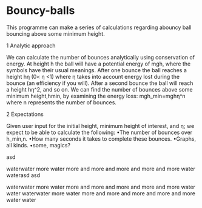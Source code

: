 # Bouncy-balls
This programme can make a series of calculations regarding abouncy ball bouncing above some minimum height.

1  Analytic approach

We can calculate the number of bounces analytically using conservation of energy. At height h the ball will have a potential energy of mgh, where the symbols have their usual meanings. After one bounce the ball reaches a height hη (0< η <1) where η takes into account energy lost during the bounce (an efficiency if you will). After a second bounce the ball will reach a height hη^2, and so on.
We can find the number of bounces above some minimum height,hmin, by examining the energy loss:
mgh_min=mghη^n
where n represents the number of bounces.

2  Expectations

Given user input for the initial height, minimum height of interest, and η; we expect to be able to calculate the following:
•The number of bounces over h_min,n.
•How many seconds it takes to complete these bounces. 
•Graphs, all kinds.
•some, magics?


asd

waterwater
more water
more and more and more and more 
and more 
water 
waterasd
asd

waterwater
more water
more and more and more and more 
and more 
water 
water
waterwater
more water
more and more and more and more 
and more 
water 
water
